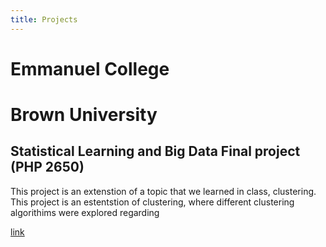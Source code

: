 ```yaml
---
title: Projects
---
```


# Emmanuel College



# Brown University 


## Statistical Learning and Big Data Final project (PHP 2650)
This project is an extenstion of a topic that we learned in class, clustering. This project is an estentstion of clustering, where different clustering algorithims were explored regarding 

[link](php2650final.md)
